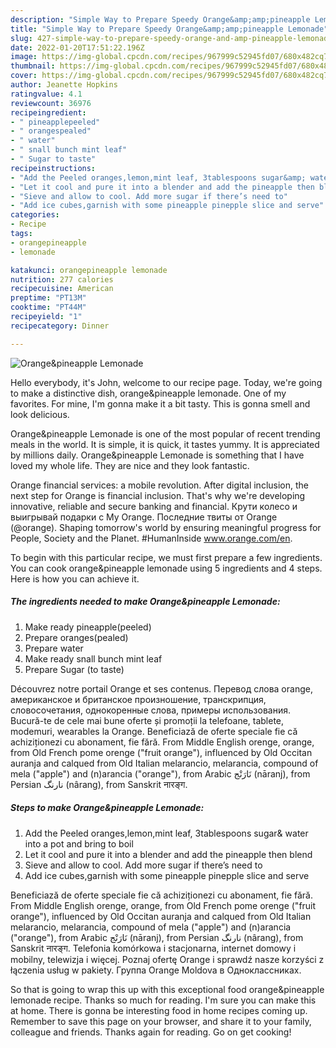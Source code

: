 ```yaml
---
description: "Simple Way to Prepare Speedy Orange&amp;amp;pineapple Lemonade"
title: "Simple Way to Prepare Speedy Orange&amp;amp;pineapple Lemonade"
slug: 427-simple-way-to-prepare-speedy-orange-and-amp-pineapple-lemonade
date: 2022-01-20T17:51:22.196Z
image: https://img-global.cpcdn.com/recipes/967999c52945fd07/680x482cq70/orangepineapple-lemonade-recipe-main-photo.jpg
thumbnail: https://img-global.cpcdn.com/recipes/967999c52945fd07/680x482cq70/orangepineapple-lemonade-recipe-main-photo.jpg
cover: https://img-global.cpcdn.com/recipes/967999c52945fd07/680x482cq70/orangepineapple-lemonade-recipe-main-photo.jpg
author: Jeanette Hopkins
ratingvalue: 4.1
reviewcount: 36976
recipeingredient:
- " pineapplepeeled"
- " orangespealed"
- " water"
- " snall bunch mint leaf"
- " Sugar to taste"
recipeinstructions:
- "Add the Peeled oranges,lemon,mint leaf, 3tablespoons sugar&amp; water into a pot and bring to boil"
- "Let it cool and pure it into a blender and add the pineapple then blend"
- "Sieve and allow to cool. Add more sugar if there’s need to"
- "Add ice cubes,garnish with some pineapple pinepple slice and serve"
categories:
- Recipe
tags:
- orangepineapple
- lemonade

katakunci: orangepineapple lemonade 
nutrition: 277 calories
recipecuisine: American
preptime: "PT13M"
cooktime: "PT44M"
recipeyield: "1"
recipecategory: Dinner

---
```



![Orange&amp;pineapple Lemonade](https://img-global.cpcdn.com/recipes/967999c52945fd07/680x482cq70/orangepineapple-lemonade-recipe-main-photo.jpg)

Hello everybody, it's John, welcome to our recipe page. Today, we're going to make a distinctive dish, orange&amp;pineapple lemonade. One of my favorites. For mine, I'm gonna make it a bit tasty. This is gonna smell and look delicious.

Orange&amp;pineapple Lemonade is one of the most popular of recent trending meals in the world. It is simple, it is quick, it tastes yummy. It is appreciated by millions daily. Orange&amp;pineapple Lemonade is something that I have loved my whole life. They are nice and they look fantastic.

Orange financial services: a mobile revolution. After digital inclusion, the next step for Orange is financial inclusion. That&#39;s why we&#39;re developing innovative, reliable and secure banking and financial. Крути колесо и выигрывай подарки с My Orange. Последние твиты от Orange (@orange). Shaping tomorrow&#39;s world by ensuring meaningful progress for People, Society and the Planet. #HumanInside www.orange.com/en.


To begin with this particular recipe, we must first prepare a few ingredients. You can cook orange&amp;pineapple lemonade using 5 ingredients and 4 steps. Here is how you can achieve it.

<!--inarticleads1-->

##### The ingredients needed to make Orange&amp;pineapple Lemonade:

1. Make ready  pineapple(peeled)
1. Prepare  oranges(pealed)
1. Prepare  water
1. Make ready  snall bunch mint leaf
1. Prepare  Sugar (to taste)


Découvrez notre portail Orange et ses contenus. Перевод слова orange, американское и британское произношение, транскрипция, словосочетания, однокоренные слова, примеры использования. Bucură-te de cele mai bune oferte și promoții la telefoane, tablete, modemuri, wearables la Orange. Beneficiază de oferte speciale fie că achiziționezi cu abonament, fie fără. From Middle English orenge, orange, from Old French pome orenge (&#34;fruit orange&#34;), influenced by Old Occitan auranja and calqued from Old Italian melarancio, melarancia, compound of mela (&#34;apple&#34;) and (n)arancia (&#34;orange&#34;), from Arabic نَارَنْج‎ (nāranj), from Persian نارنگ‎ (nârang), from Sanskrit नारङ्ग. 

<!--inarticleads2-->

##### Steps to make Orange&amp;pineapple Lemonade:

1. Add the Peeled oranges,lemon,mint leaf, 3tablespoons sugar&amp; water into a pot and bring to boil
1. Let it cool and pure it into a blender and add the pineapple then blend
1. Sieve and allow to cool. Add more sugar if there’s need to
1. Add ice cubes,garnish with some pineapple pinepple slice and serve


Beneficiază de oferte speciale fie că achiziționezi cu abonament, fie fără. From Middle English orenge, orange, from Old French pome orenge (&#34;fruit orange&#34;), influenced by Old Occitan auranja and calqued from Old Italian melarancio, melarancia, compound of mela (&#34;apple&#34;) and (n)arancia (&#34;orange&#34;), from Arabic نَارَنْج‎ (nāranj), from Persian نارنگ‎ (nârang), from Sanskrit नारङ्ग. Telefonia komórkowa i stacjonarna, internet domowy i mobilny, telewizja i więcej. Poznaj ofertę Orange i sprawdź nasze korzyści z łączenia usług w pakiety. Группа Orange Moldova в Одноклассниках. 

So that is going to wrap this up with this exceptional food orange&amp;pineapple lemonade recipe. Thanks so much for reading. I'm sure you can make this at home. There is gonna be interesting food in home recipes coming up. Remember to save this page on your browser, and share it to your family, colleague and friends. Thanks again for reading. Go on get cooking!

